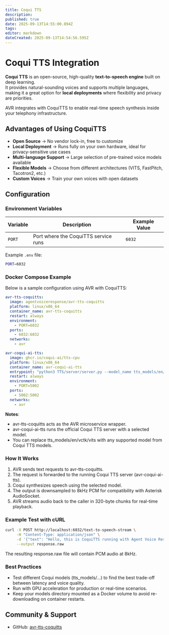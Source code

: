 ```yaml
---
title: Coqui TTS
description: 
published: true
date: 2025-09-13T14:55:00.894Z
tags: 
editor: markdown
dateCreated: 2025-09-13T14:54:56.595Z
---
```


# Coqui TTS Integration

**Coqui TTS** is an open-source, high-quality **text-to-speech engine** built on deep learning.  
It provides natural-sounding voices and supports multiple languages, making it a great option for **local deployments** where flexibility and privacy are priorities.  

AVR integrates with CoquiTTS to enable real-time speech synthesis inside your telephony infrastructure.

## Advantages of Using CoquiTTS

- **Open Source** → No vendor lock-in, free to customize  
- **Local Deployment** → Runs fully on your own hardware, ideal for privacy-sensitive use cases  
- **Multi-language Support** → Large selection of pre-trained voice models available  
- **Flexible Models** → Choose from different architectures (VITS, FastPitch, Tacotron2, etc.)  
- **Custom Voices** → Train your own voices with open datasets  

## Configuration

### Environment Variables

| Variable | Description                          | Example Value |
|----------|--------------------------------------|---------------|
| `PORT`   | Port where the CoquiTTS service runs | `6032`        |

Example `.env` file:
```bash
PORT=6032
```

### Docker Compose Example

Below is a sample configuration using AVR with CoquiTTS:

```yaml
avr-tts-coquitts:
  image: agentvoiceresponse/avr-tts-coquitts
  platform: linux/x86_64
  container_name: avr-tts-coquitts
  restart: always
  environment:
    - PORT=6032
  ports:
    - 6032:6032
  networks:
    - avr

avr-coqui-ai-tts:
  image: ghcr.io/coqui-ai/tts-cpu
  platform: linux/x86_64
  container_name: avr-coqui-ai-tts
  entrypoint: "python3 TTS/server/server.py --model_name tts_models/en/vctk/vits"
  restart: always
  environment:
    - PORT=5002
  ports:
    - 5002:5002
  networks:
    - avr
```

**Notes**:
- avr-tts-coquitts acts as the AVR microservice wrapper.
- avr-coqui-ai-tts runs the official Coqui TTS server with a selected model.
- You can replace tts_models/en/vctk/vits with any supported model from Coqui TTS models.

### How It Works

1.	AVR sends text requests to avr-tts-coquitts.
2.	The request is forwarded to the running Coqui TTS server (avr-coqui-ai-tts).
3.	Coqui synthesizes speech using the selected model.
4.	The output is downsampled to 8kHz PCM for compatibility with Asterisk AudioSocket.
5.	AVR streams audio back to the caller in 320-byte chunks for real-time playback.

### Example Test with cURL

```bash
curl -X POST http://localhost:6032/text-to-speech-stream \
     -H "Content-Type: application/json" \
     -d '{"text": "Hello, this is CoquiTTS running with Agent Voice Response!"}' \
     --output response.raw
```

The resulting response.raw file will contain PCM audio at 8kHz.

### Best Practices

- Test different Coqui models (tts_models/...) to find the best trade-off between latency and voice quality.
- Run with GPU acceleration for production or real-time scenarios.
- Keep your models directory mounted as a Docker volume to avoid re-downloading on container restarts.

## Community & Support

- GitHub: [avr-tts-coquitts](https://github.com/agentvoiceresponse/avr-tts-coquitts)